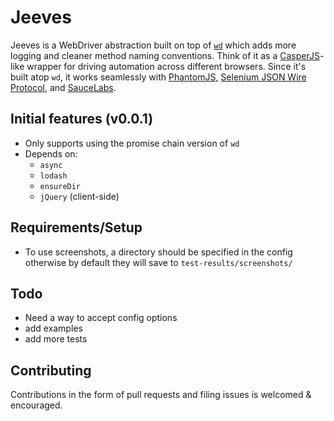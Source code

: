 Jeeves
======

Jeeves is a WebDriver abstraction built on top of [`wd`](https://github.com/admc/wd) which adds more logging and cleaner method naming conventions. Think of it as a [CasperJS](https://github.com/n1k0/casperjs)-like wrapper for driving automation across different browsers. Since it's built atop `wd`, it works seamlessly with [PhantomJS](http://phantomjs.org/), [Selenium JSON Wire Protocol](https://code.google.com/p/selenium/wiki/JsonWireProtocol), and [SauceLabs](https://saucelabs.com/).

## Initial features (v0.0.1)
  - Only supports using the promise chain version of `wd`
  - Depends on:
    + `async`
    + `lodash`
    + `ensureDir`
    + `jQuery` (client-side)

## Requirements/Setup
  - To use screenshots, a directory should be specified in the config otherwise by default they will save to `test-results/screenshots/`


## Todo
  - Need a way to accept config options
  - add examples
  - add more tests

## Contributing
Contributions in the form of pull requests and filing issues is welcomed & encouraged.
